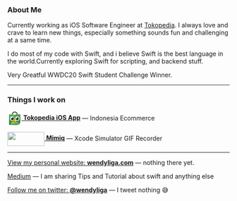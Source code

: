 ### About Me

Currently working as iOS Software Engineer at [Tokopedia](https://github.com/tokopedia). I always love and crave to learn new things, especially something sounds fun and challenging at a same time.

I do most of my code with Swift, and i believe Swift is the best language in the world.Currently exploring Swift for scripting, and backend stuff.

Very Greatful WWDC20 Swift Student Challenge Winner.

___

### Things I work on

[<img src="assets/tokopedia.png" width="32" height="32" align="center"> **Tokopedia iOS App**](https://apps.apple.com/us/app/tokopedia/id1001394201) — Indonesia Ecommerce

[<img src="https://user-images.githubusercontent.com/16457495/78473788-84b7cc80-776d-11ea-8c44-5d6c8e46f2cb.png" width="84" height="32" align="center"> **Mimiq**](https://github.com/wendyliga/mimiq) — Xcode Simulator GIF Recorder 

___

[View my personal website: **wendyliga.com**](https://wendyliga.com/) — nothing there yet.

[Medium](https://medium.com/@wendyliga) — I am sharing Tips and Tutorial about swift and anything else

[Follow me on twitter: **@wendyliga**](https://twitter.com/wendyliga) — I tweet nothing 😅

